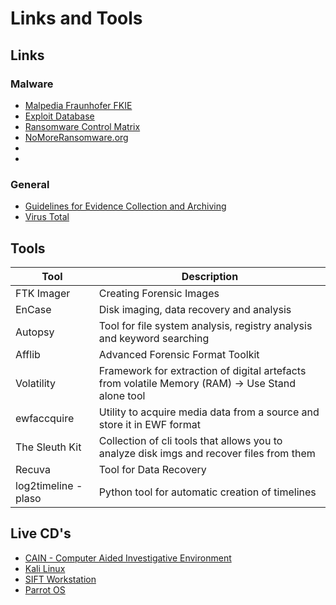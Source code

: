 # Links and Tools


## Links

### Malware

- [Malpedia Fraunhofer FKIE](https://malpedia.caad.fkie.fraunhofer.de/)
- [Exploit Database](https://www.exploit-db.com/)
- [Ransomware Control Matrix](https://rcxmatrix.org/)
- [NoMoreRansomware.org](https://www.nomoreransom.org/en/index.html)
- []()
- []()

### General

- [Guidelines for Evidence Collection and Archiving](https://datatracker.ietf.org/doc/html/rfc3227)
- [Virus Total](https://www.virustotal.com/gui/home/upload)


## Tools

| Tool                 | Description                                                                                       |
| -------------------- | ------------------------------------------------------------------------------------------------- |
| FTK Imager           | Creating Forensic Images                                                                          |
| EnCase               | Disk imaging, data recovery and analysis                                                          |
| Autopsy              | Tool for file system analysis, registry analysis and keyword searching                            |
| Afflib               | Advanced Forensic Format Toolkit                                                                  |
| Volatility           | Framework for extraction of digital artefacts from volatile Memory (RAM)  -> Use Stand alone tool |
| ewfaccquire          | Utility to acquire media data from a source and store it in EWF format                            |
| The Sleuth Kit       | Collection of cli tools that allows you to analyze disk imgs and recover files from them          |
| Recuva               | Tool for Data Recovery                                                                            |
| log2timeline - plaso | Python tool for automatic creation of timelines                                                   |

## Live CD's

- [CAIN - Computer Aided Investigative Environment](https://www.caine-live.net/)
- [Kali Linux](https://www.kali.org/get-kali/#kali-live)
- [SIFT Workstation](https://www.sans.org/tools/sift-workstation/)
- [Parrot OS](https://www.parrotsec.org/download/)
